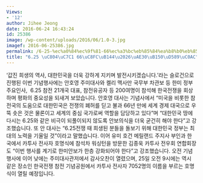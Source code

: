 ```yaml
---
Views:
- '12'
author: Jihee Jeong
date: 2016-06-24 16:43:24
id: 25386
image: /wp-content/uploads/2016/06/1.0-3.jpg
imagef: 2016-06-25386.jpg
permalink: /6-25-%ec%a0%84%ec%9f%81-66%ec%a3%bc%eb%85%84%ea%b8%b0%eb%85%90%ed%96%89%ec%82%ac/
title: "6.25 \uC804\uC7C1 66\uC8FC\uB144\u2026\uAE30\uB150\uD589\uC0AC"
---
```


‘값진 희생의 역사, 대한민국을 더욱 강하게 지키며 발전시키겠습니다.’라는 슬로건으로 진행된 이번 기념행사에는 안호영 주미대사와 켈리 맥사만 국무부 차관보 등 한미 정부 주요인사,  6.25 참전 21개국 대표, 참전유공자 등 200여명이 참석해 한국전쟁을 회상하며 평화의 중요성을 되새겨 보았습니다. 안호영 대사는 기념사에서 “미국을 비롯한 참전국의 도움으로 대한민국은 전쟁의 폐허를 딛고 불과 66년 만에 세계 경제 대국으로 우뚝 솟은 것은 물론이고 세계의 중심 국가로써 역할을 담당하고 있다”며 “대한민국 땅에 다시는 6.25와 같은 비극이 되풀이되지 않도록 안보의식을 더욱 굳건히 해야 한다”고 강조했습니다. 또 안 대사는 “6.25전쟁 때 희생된 분들을 돌보기 위해 대한민국 정부는 최대의 노력을 기울일 것”이라고 말했습니다. 이어 유미 호건 메릴랜드 주지사 부인과 한국에서 카투사 전사자 호명식에 참석차 워싱턴을 방문한 김종욱 카투사 전우회 연합회장도 “이번 행사를 계기로 한미안보가 한층 강화되어야 한다”고 강조했습니다. 오전 기념행사에 이어 낮에는 주미대사관저에서 감사오찬이 열렸으며, 25일 오전 9시에는 역시 같은 장소인 한국전쟁 참전 기념공원에서 카투사 전사자 7052명의 이름을 부르는 호명식이 열릴 예정입니다.